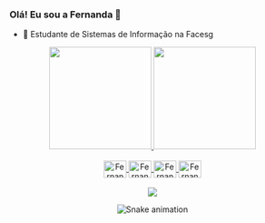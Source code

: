 ### Olá! Eu sou a Fernanda 👋

- 🔭 Estudante de Sistemas de Informação na Facesg

<div align="center">
  <a href="https://github.com/FernandaPereira-S">
  <img height="180em" src="https://github-readme-stats.vercel.app/api?username=FernandaPereira-S&show_icons=true&theme=aura&include_all_commits=true&count_private=true"/>
  <img height="180em" src="https://github-readme-stats.vercel.app/api/top-langs/?username=FernandaPereira-S&layout=compact&langs_count=7&theme=aura"/>
</div>
  
<div align="center"><br>
  <img align="center" alt="Fernanda-HTML" height="30" width="40" src="https://cdn.jsdelivr.net/gh/devicons/devicon/icons/html5/html5-plain.svg">
  <img align="center" alt="Fernanda-CSS" height="30" width="40" src="https://cdn.jsdelivr.net/gh/devicons/devicon/icons/css3/css3-plain.svg">
  <img align="center" alt="Fernanda-JS" height="30" width="40" src="https://cdn.jsdelivr.net/gh/devicons/devicon/icons/javascript/javascript-original.svg">
  <img align="center" alt="Fernanda-BS" height="30" width="40" src="https://cdn.jsdelivr.net/gh/devicons/devicon/icons/bootstrap/bootstrap-plain.svg">
</div>
  
<div align="center"><br>
  <a href="https://www.linkedin.com/in/fernandapereiradasilva/" target="_blank"><img src="https://img.shields.io/badge/LinkedIn-0077B5?style=for-the-badge&logo=linkedin&logoColor=white" target="_blank"></a>
 
  ![Snake animation](https://github.com/FernandaPereira-S/FernandaPereira-S/blob/output/github-contribution-grid-snake.svg)
 
</div>
